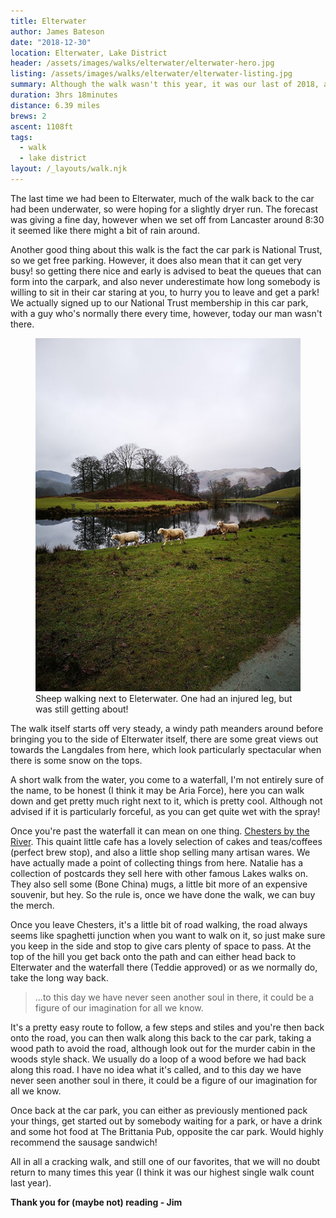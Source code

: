 ```yaml
---
title: Elterwater
author: James Bateson
date: "2018-12-30"
location: Elterwater, Lake District
header: /assets/images/walks/elterwater/elterwater-hero.jpg
listing: /assets/images/walks/elterwater/elterwater-listing.jpg
summary: Although the walk wasn't this year, it was our last of 2018, and a return to one of our favourites. With a lovely pub at the start and great coffee and cake half way round (not to mention the mugs and postcards).
duration: 3hrs 18minutes
distance: 6.39 miles
brews: 2
ascent: 1108ft
tags:
  - walk
  - lake district
layout: /_layouts/walk.njk
---
```


The last time we had been to Elterwater, much of the walk back to the car had been underwater, so were hoping for a slightly dryer run. The forecast was giving a fine day, however when we set off from Lancaster around 8:30 it seemed like there might a bit of rain around.

<div class="lg:flex">
	<p class="lg:flex-1 lg:mr-6">Another good thing about this walk is the fact the car park is National Trust, so we get free parking. However, it does also mean that it can get very busy! so getting there nice and early is advised to beat the queues that can form into the carpark, and also never underestimate how long somebody is willing to sit in their car staring at you, to hurry you to leave and get a park! We actually signed up to our National Trust membership in this car park, with a guy who's normally there every time, however, today our man wasn't there.</p>
	<figure class="lg:flex-1">
	<img src="/assets/images/walks/elterwater/elterwater-content-1.jpg" class="rounded mt-6 lg:mt-0" alt="Image of some sheep walking next to Elterwater">
	<figcaption class="text-xs">Sheep walking next to Eleterwater. One had an injured leg, but was still getting about!</figcaption>
	</figure>
</div>

The walk itself starts off very steady, a windy path meanders around before bringing you to the side of Elterwater itself, there are some great views out towards the Langdales from here, which look particularly spectacular when there is some snow on the tops.

A short walk from the water, you come to a waterfall, I'm not entirely sure of the name, to be honest (I think it may be Aria Force), here you can walk down and get pretty much right next to it, which is pretty cool. Although not advised if it is particularly forceful, as you can get quite wet with the spray!

Once you're past the waterfall it can mean on one thing. [Chesters by the River](https://www.chestersbytheriver.co.uk/index.html). This quaint little cafe has a lovely selection of cakes and teas/coffees (perfect brew stop), and also a little shop selling many artisan wares. We have actually made a point of collecting things from here. Natalie has a collection of postcards they sell here with other famous Lakes walks on. They also sell some (Bone China) mugs, a little bit more of an expensive souvenir, but hey. So the rule is, once we have done the walk, we can buy the merch.

Once you leave Chesters, it's a little bit of road walking, the road always seems like spaghetti junction when you want to walk on it, so just make sure you keep in the side and stop to give cars plenty of space to pass. At the top of the hill you get back onto the path and can either head back to Elterwater and the waterfall there (Teddie approved) or as we normally do, take the long way back.

> ...to this day we have never seen another soul in there, it could be a figure of our imagination for all we know.

It's a pretty easy route to follow, a few steps and stiles and you're then back onto the road, you can then walk along this back to the car park, taking a wood path to avoid the road, although look out for the murder cabin in the woods style shack. We usually do a loop of a wood before we had back along this road. I have no idea what it's called, and to this day we have never seen another soul in there, it could be a figure of our imagination for all we know.

Once back at the car park, you can either as previously mentioned pack your things, get started out by somebody waiting for a park, or have a drink and some hot food at The Brittania Pub, opposite the car park. Would highly recommend the sausage sandwich!

All in all a cracking walk, and still one of our favorites, that we will no doubt return to many times this year (I think it was our highest single walk count last year).

**Thank you for (maybe not) reading - Jim**
